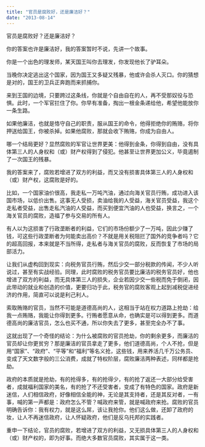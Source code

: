 ```yaml
---
title: "官员是腐败好，还是廉洁好？"
date: "2013-08-14"
---
```


官员是腐败好？还是廉洁好？

你的答案也许是廉洁好，我的答案暂时不说，先讲一个故事。

你是一个出色的理发师，某天国王叫你去理发，你发现他长了驴耳朵。

当晚你决定逃出这个国家，因为国王又多疑又残暴，他或许会杀人灭口。你的猜想是对的，国王的卫兵正奔跑而来抓捕你。

来到王国的边境，只要跨过这条线，你就是个自由自在的人，再不受那奴役与恐惧。此时，一个军官拦住了你。你早有准备，掏出一根金条递给他，希望他能放你一条生路。

如果他廉洁，也就是恪守自己的职责，服从国王的命令，他得拒绝你的贿赂，将你押送给国王，你被杀掉。如果他腐败，那就会收下贿赂，你成为自由人。

哪一个结局更好？显然腐败的军官让世界更美：他得到金条，你得到自由，没有具体第三人的人身权和（或）财产权得到了侵犯。他甚至让世界更加公义，毕竟遏制了一次国王的残暴。

我的答案来了，腐败若增进了双方的利益，而又没有损害具体第三人的人身权和（或）财产权，这腐败是好的。

比如，一个国家油价很高，我走私一万吨汽油，通过向海关官员行贿，成功进入该国市场，以低价出售。这事无人受损，卖油给我的人受益，海关官员受益，我这个走私者受益，出售走私汽油的人受益，而买到便宜汽油的人也受益，换言之，一个海关官员的腐败，造福了参与交易的所有人。

有人以为这损害了行政垄断者的利益，它们的市场份额少了一万吨，因此少赚了钱，可这些行政垄断者为何能卖出高价？不就是用关税阻拦了国外的竞争者吗？它的超高回报，本来就是不当所得，走私者与海关官员的腐败，反而恢复了市场的局部活力。

让我们从虚构回到现实：向税务官员行贿，然后少交一部分税款的传闻，不少人听说过，甚至有实战经验。同理，此时腐败的税务官员要比廉洁的税务官员好，他也增进了双方的利益，而无具体第三人的损失，企业若因少交一些税而免于倒闭，因此带动的就业和创造的价值，更要归功于此，税务官的腐败客观上起到减税促进经济的作用，简直可以说是利己利人。

索取贿赂的官员，当然不可能是道德高尚的人，这相当于站在权力道路上抢劫：给我一点贿赂，我能让你得到更多。行贿者愿意从命，也确实是可以得到更多。而道德高尚的廉洁官员，怎么也买不通，所以你失去了更多，甚至完全办不了事。

这就出现了一个奇怪的结论：为什么被腐败的官员抢劫，你的剩余更多，而廉洁的官员却让你更贫穷？那是廉洁的官员拿走了更多，他们道德高尚，个人不抢，但是用“国家”、“政府”、“平等”和“福利”等名义抢，这些钱，用来养活几千万公务员、变成了天文数字般的三公消费，成就了特权阶层，腐败廉洁两种表述，同样都是抢劫。

政府的本质就是抢劫，有的抢得多，有的抢得少，有的抢了返还一大部分给受害者，成就福利国家的美名，有的抢了不还受害者，变成了有特色的国家。政府是新迷信，人们相信政府，好像相信全能的神，无论是其支持者，还是其反对者，一有事，喊的第一声都是：政府怎么不管？喊政府来管，就是喊政府来抢。腐败的官员明确告诉你：我有权力，就是这么屌，该让我抢你。他们这么做，还卸了政府的妆，让人不再迷信政府，让人怀疑政府，他们是反乌托邦的实践者。

重申一下结论，官员的腐败，若增进了双方的利益，又无损具体第三人的人身权和（或）财产权的，即为好事。而绝大多数官员腐败，其实属于这一类。
